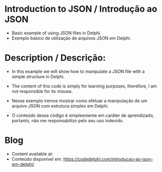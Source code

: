 # Introduction to JSON / Introdução ao JSON
- Basic example of using JSON files in Delphi.
- Exemplo básico de utilização de arquivos JSON em Delphi.

# Description / Descrição:
- In this example we will show how to manipulate a JSON file with a simple structure in Delphi.
- The content of this code is simply for learning purposes, therefore, I am not responsible for its misuse.

- Nesse exemplo iremos mostrar como efetuar a manipulação de um arquivo JSON com estrutura simples em Delphi.
- O conteúdo desse código é simplesmente em caráter de aprendizado, portanto, não me responsabilizo pelo seu uso indevido.

# Blog
- Content available at:
- Conteúdo disponível em:
  https://codedelphi.com/introducao-ao-json-em-delphi/

